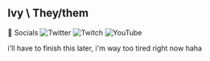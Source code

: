 
## Ivy \ They/them

💬 Socials
![Twitter](https://img.shields.io/twitter/follow/opcivy?color=ba1e1f&logoColor=ba1e1f&style=social)
![Twitch](https://img.shields.io/twitch/status/opcivy?logoColor=ba1e1f&style=social)
![YouTube](https://img.shields.io/youtube/channel/subscribers/UCnYEowVnirews9iVtd94bXg?logoColor=ba1e1f&style=social)

i'll have to finish this later, i'm way too tired right now haha

<!--
add:
languages
projects
link 2 site 
-->

<!--
**opcivy/opcivy** is a ✨ _special_ ✨ repository because its `README.md` (this file) appears on your GitHub profile.

Here are some ideas to get you started:

- 🔭 I’m currently working on ...
- 🌱 I’m currently learning ...
- 👯 I’m looking to collaborate on ...
- 🤔 I’m looking for help with ...
- 💬 Ask me about ...
- 📫 How to reach me: ...
- 😄 Pronouns: ...
- ⚡ Fun fact: ...
-->
